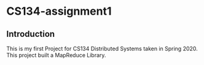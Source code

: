 # CS134-assignment1

## Introduction
This is my first Project for CS134 Distributed Systems taken in Spring 2020. This project built a MapReduce Library.
